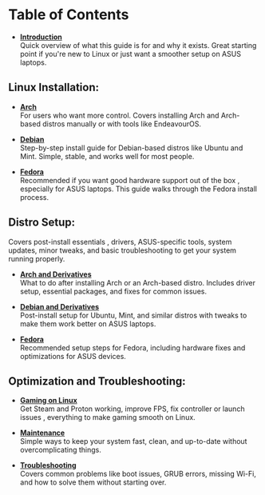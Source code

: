 # Table of Contents

* [**Introduction**](README.md)  
  Quick overview of what this guide is for and why it exists. Great starting point if you're new to Linux or just want a smoother setup on ASUS laptops.

## Linux Installation:


* [**Arch**](Linux-Installation/Arch.md)  
  For users who want more control. Covers installing Arch and Arch-based distros manually or with tools like EndeavourOS.

* [**Debian**](Linux-Installation/Debian.md)  
  Step-by-step install guide for Debian-based distros like Ubuntu and Mint. Simple, stable, and works well for most people.

* [**Fedora**](Linux-Installation/Fedora.md)  
  Recommended if you want good hardware support out of the box , especially for ASUS laptops. This guide walks through the Fedora install process.

## Distro Setup:

Covers post-install essentials , drivers, ASUS-specific tools, system updates, minor tweaks, and basic troubleshooting to get your system running properly.

* [**Arch and Derivatives**](<Distro Setup/arch-and-derivatives.md>)  
  What to do after installing Arch or an Arch-based distro. Includes driver setup, essential packages, and fixes for common issues.

* [**Debian and Derivatives**](<Distro Setup/debian-and-derivatives.md>)  
  Post-install setup for Ubuntu, Mint, and similar distros  with tweaks to make them work better on ASUS laptops.
*  [**Fedora**](<Distro Setup/Fedora.md>)  
  Recommended setup steps for Fedora, including hardware fixes and optimizations for ASUS devices.


## Optimization and Troubleshooting:

* [**Gaming on Linux**](optimization-and-troubleshooting/gaming-on-linux.md)  
  Get Steam and Proton working, improve FPS, fix controller or launch issues , everything to make gaming smooth on Linux.

* [**Maintenance**](optimization-and-troubleshooting/maintenance.md)  
  Simple ways to keep your system fast, clean, and up-to-date without overcomplicating things.

* [**Troubleshooting**](optimization-and-troubleshooting/troubleshooting.md)  
  Covers common problems like boot issues, GRUB errors, missing Wi-Fi, and how to solve them without starting over.

